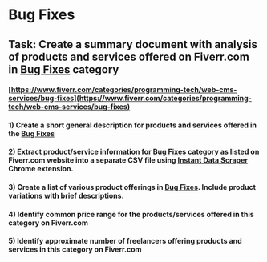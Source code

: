 # Bug Fixes
## Task: Create a summary document with analysis of products and services offered on Fiverr.com in [Bug Fixes](https://www.fiverr.com/categories/programming-tech/web-cms-services/bug-fixes) category
#### [https://www.fiverr.com/categories/programming-tech/web-cms-services/bug-fixes](https://www.fiverr.com/categories/programming-tech/web-cms-services/bug-fixes)
#### 1) Create a short general description for products and services offered in the [Bug Fixes](https://www.fiverr.com/categories/programming-tech/web-cms-services/bug-fixes)
#### 2) Extract product/service information for [Bug Fixes](https://www.fiverr.com/categories/programming-tech/web-cms-services/bug-fixes) category as listed on Fiverr.com website into a separate CSV file using [Instant Data Scraper](https://chrome.google.com/webstore/detail/instant-data-scraper/ofaokhiedipichpaobibbnahnkdoiiah) Chrome extension.
#### 3) Create a list of various product offerings in [Bug Fixes](https://www.fiverr.com/categories/programming-tech/web-cms-services/bug-fixes). Include product variations with brief descriptions.
#### 4) Identify common price range for the products/services offered in this category on Fiverr.com
#### 5) Identify approximate number of freelancers offering products and services in this category on Fiverr.com
